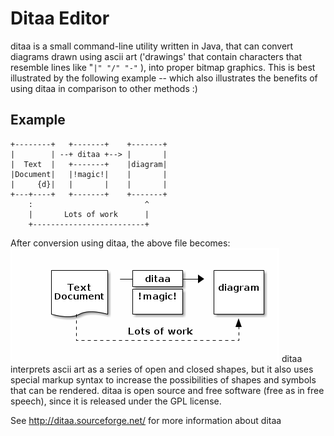 # Ditaa Editor
ditaa is a small command-line utility written in Java, that can convert diagrams drawn using ascii art ('drawings' that contain characters that resemble lines like "``|" "/" "-"`` ), into proper bitmap graphics. This is best illustrated by the following example -- which also illustrates the benefits of using ditaa in comparison to other methods :)

Example
-------
	+--------+   +-------+    +-------+
	|        | --+ ditaa +--> |       |
	|  Text  |   +-------+    |diagram|
	|Document|   |!magic!|    |       |
	|     {d}|   |       |    |       |
	+---+----+   +-------+    +-------+
		:                         ^
		|       Lots of work      |
		+-------------------------+


After conversion using ditaa, the above file becomes:
![](./Ditaa_Editor/ditaa.png)
ditaa interprets ascii art as a series of open and closed shapes, but it also uses special markup syntax to increase the possibilities of shapes and symbols that can be rendered.
ditaa is open source and free software (free as in free speech), since it is released under the GPL license.

See  <http://ditaa.sourceforge.net/> for more information about ditaa

